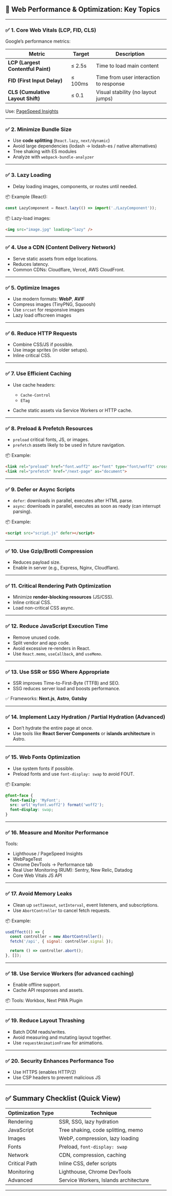 

## 🚀 Web Performance & Optimization: Key Topics

---

### ✅ 1. **Core Web Vitals (LCP, FID, CLS)**

Google’s performance metrics:

| Metric                             | Target  | Description                            |
| ---------------------------------- | ------- | -------------------------------------- |
| **LCP (Largest Contentful Paint)** | ≤ 2.5s  | Time to load main content              |
| **FID (First Input Delay)**        | ≤ 100ms | Time from user interaction to response |
| **CLS (Cumulative Layout Shift)**  | ≤ 0.1   | Visual stability (no layout jumps)     |

Use: [PageSpeed Insights](https://pagespeed.web.dev)

---

### ✅ 2. **Minimize Bundle Size**

* Use **code splitting** (`React.lazy`, `next/dynamic`)
* Avoid large dependencies (lodash → lodash-es / native alternatives)
* Tree shaking with ES modules
* Analyze with `webpack-bundle-analyzer`

---

### ✅ 3. **Lazy Loading**

* Delay loading images, components, or routes until needed.

📦 Example (React):

```js
const LazyComponent = React.lazy(() => import('./LazyComponent'));
```

📦 Lazy-load images:

```html
<img src="image.jpg" loading="lazy" />
```

---

### ✅ 4. **Use a CDN (Content Delivery Network)**

* Serve static assets from edge locations.
* Reduces latency.
* Common CDNs: Cloudflare, Vercel, AWS CloudFront.

---

### ✅ 5. **Optimize Images**

* Use modern formats: **WebP**, **AVIF**
* Compress images (TinyPNG, Squoosh)
* Use `srcset` for responsive images
* Lazy load offscreen images

---

### ✅ 6. **Reduce HTTP Requests**

* Combine CSS/JS if possible.
* Use image sprites (in older setups).
* Inline critical CSS.

---

### ✅ 7. **Use Efficient Caching**

* Use cache headers:

  * `Cache-Control`
  * `ETag`
* Cache static assets via Service Workers or HTTP cache.

---

### ✅ 8. **Preload & Prefetch Resources**

* `preload` critical fonts, JS, or images.
* `prefetch` assets likely to be used in future navigation.

📦 Example:

```html
<link rel="preload" href="font.woff2" as="font" type="font/woff2" crossorigin>
<link rel="prefetch" href="/next-page" as="document">
```

---

### ✅ 9. **Defer or Async Scripts**

* `defer`: downloads in parallel, executes after HTML parse.
* `async`: downloads in parallel, executes as soon as ready (can interrupt parsing).

📦 Example:

```html
<script src="script.js" defer></script>
```

---

### ✅ 10. **Use Gzip/Brotli Compression**

* Reduces payload size.
* Enable in server (e.g., Express, Nginx, Cloudflare).

---

### ✅ 11. **Critical Rendering Path Optimization**

* Minimize **render-blocking resources** (JS/CSS).
* Inline critical CSS.
* Load non-critical CSS async.

---

### ✅ 12. **Reduce JavaScript Execution Time**

* Remove unused code.
* Split vendor and app code.
* Avoid excessive re-renders in React.
* Use `React.memo`, `useCallback`, and `useMemo`.

---

### ✅ 13. **Use SSR or SSG Where Appropriate**

* SSR improves Time-to-First-Byte (TTFB) and SEO.
* SSG reduces server load and boosts performance.

✅ Frameworks: **Next.js**, **Astro**, **Gatsby**

---

### ✅ 14. **Implement Lazy Hydration / Partial Hydration (Advanced)**

* Don’t hydrate the entire page at once.
* Use tools like **React Server Components** or **islands architecture** in Astro.

---

### ✅ 15. **Web Fonts Optimization**

* Use system fonts if possible.
* Preload fonts and use `font-display: swap` to avoid FOUT.

📦 Example:

```css
@font-face {
  font-family: 'MyFont';
  src: url('myfont.woff2') format('woff2');
  font-display: swap;
}
```

---

### ✅ 16. **Measure and Monitor Performance**

Tools:

* Lighthouse / PageSpeed Insights
* WebPageTest
* Chrome DevTools → Performance tab
* Real User Monitoring (RUM): Sentry, New Relic, Datadog
* Core Web Vitals JS API

---

### ✅ 17. **Avoid Memory Leaks**

* Clean up `setTimeout`, `setInterval`, event listeners, and subscriptions.
* Use `AbortController` to cancel fetch requests.

📦 Example:

```js
useEffect(() => {
  const controller = new AbortController();
  fetch('/api', { signal: controller.signal });

  return () => controller.abort();
}, []);
```

---

### ✅ 18. **Use Service Workers (for advanced caching)**

* Enable offline support.
* Cache API responses and assets.

📦 Tools: Workbox, Next PWA Plugin

---

### ✅ 19. **Reduce Layout Thrashing**

* Batch DOM reads/writes.
* Avoid measuring and mutating layout together.
* Use `requestAnimationFrame` for animations.

---

### ✅ 20. **Security Enhances Performance Too**

* Use HTTPS (enables HTTP/2)
* Use CSP headers to prevent malicious JS

---

## ✅ Summary Checklist (Quick View)

| Optimization Type | Technique                             |
| ----------------- | ------------------------------------- |
| Rendering         | SSR, SSG, lazy hydration              |
| JavaScript        | Tree shaking, code splitting, memo    |
| Images            | WebP, compression, lazy loading       |
| Fonts             | Preload, `font-display: swap`         |
| Network           | CDN, compression, caching             |
| Critical Path     | Inline CSS, defer scripts             |
| Monitoring        | Lighthouse, Chrome DevTools           |
| Advanced          | Service Workers, Islands architecture |

---


